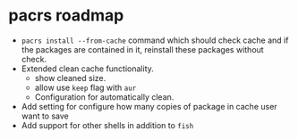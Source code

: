 # pacrs roadmap

- `pacrs install --from-cache` command which should check cache and if the
  packages are contained in it, reinstall these packages without check.
- Extended clean cache functionality.
  - show cleaned size.
  - allow use `keep` flag with `aur`
  - Configuration for automatically clean.
- Add setting for configure how many copies of package in cache user want
  to save
- Add support for other shells in addition to `fish`
